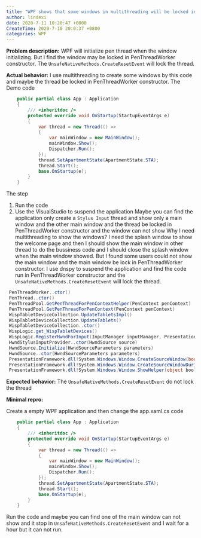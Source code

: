 ```yaml
---
title: "WPF shows that some windows in multithreading will be locked in the PenThreadWorker constructor when the application starts"
author: lindexi
date: 2020-7-11 10:20:47 +0800
CreateTime: 2020-7-10 20:0:37 +0800
categories: WPF
---
```




**Problem description:**
WPF will initialize pen thread when the window initializing. But I find the window may be locked in PenThreadWorker constructor.
The `UnsafeNativeMethods.CreateResetEvent` will lock the thread.
 
 **Actual behavior:** <!-- callstack for crashes / exceptions -->
I use multithreading to create some windows by this code and maybe the thread be locked in PenThreadWorker constructor.
The Demo code
```csharp
    public partial class App : Application
    {
        /// <inheritdoc />
        protected override void OnStartup(StartupEventArgs e)
        {
            var thread = new Thread(() =>
            {
                var mainWindow = new MainWindow();
                mainWindow.Show();
                Dispatcher.Run();
            });
            thread.SetApartmentState(ApartmentState.STA);
            thread.Start();
            base.OnStartup(e);
        }
    }
```
The step
1. Run the code 
1. Use the VisualStudio to suspend the application
Maybe you can find the application only create a `Stylus Input` thread and show only a main window and the other main window and the thread be locked in PenThreadWorker constructor and the window can not show
Why I need multithreading to show the windows? I need the splash window to show the welcome page and then I should show the main window in other thread to do the bussiness code and I should close the splash window when the main window showed.
But I found some users could not show the main window and the main window be lock in PenThreadWorker constructor.
I use dnspy to suspend the application and find the code run in PenThreadWorker constructor and the `UnsafeNativeMethods.CreateResetEvent` will lock the thread.
```csharp
 PenThreadWorker..ctor()  
 PenThread..ctor()  
 PenThreadPool.GetPenThreadForPenContextHelper(PenContext penContext)  
 PenThreadPool.GetPenThreadForPenContext(PenContext penContext)  
 WispTabletDeviceCollection.UpdateTabletsImpl()  
 WispTabletDeviceCollection.UpdateTablets()  
 WispTabletDeviceCollection..ctor()  
 WispLogic.get_WispTabletDevices()  
 WispLogic.RegisterHwndForInput(InputManager inputManager, PresentationSource inputSource)  
 HwndStylusInputProvider..ctor(HwndSource source)  
 HwndSource.Initialize(HwndSourceParameters parameters)  
 HwndSource..ctor(HwndSourceParameters parameters)  
 PresentationFramework.dll!System.Windows.Window.CreateSourceWindow(bool duringShow)  
 PresentationFramework.dll!System.Windows.Window.CreateSourceWindowDuringShow()  
 PresentationFramework.dll!System.Windows.Window.ShowHelper(object booleanBox)  
```
 **Expected behavior:**
The `UnsafeNativeMethods.CreateResetEvent` do not lock the thread
 
 **Minimal repro:**
 
Create a empty WPF application and then change the app.xaml.cs code
```csharp
    public partial class App : Application
    {
        /// <inheritdoc />
        protected override void OnStartup(StartupEventArgs e)
        {
            var thread = new Thread(() =>
            {
                var mainWindow = new MainWindow();
                mainWindow.Show();
                Dispatcher.Run();
            });
            thread.SetApartmentState(ApartmentState.STA);
            thread.Start();
            base.OnStartup(e);
        }
    }
```
Run the code and maybe you can find one of the main window can not show and it stop in `UnsafeNativeMethods.CreateResetEvent` and I wait for a hour but it can not run.
